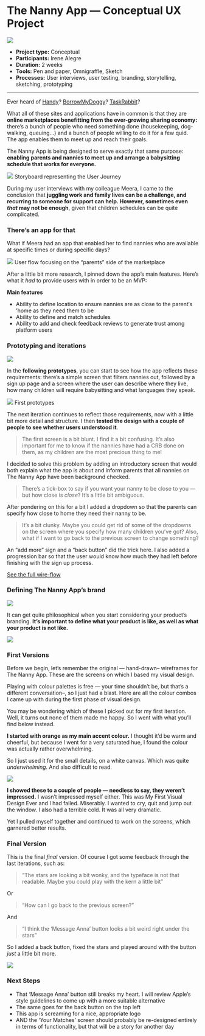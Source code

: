 # The Nanny App — Conceptual UX Project


![](https://cdn-images-1.medium.com/max/880/1*tyzCui_cjw7fj0Z_J4WfXA.png)


* **Project type:** Conceptual
* **Participants:** Irene Alegre
* **Duration:** 2 weeks
* **Tools:** Pen and paper, Omnigraffle, Sketch
* **Processes:** User interviews, user testing, branding, storytelling, sketching, prototyping

----

Ever heard of [Handy](https://www.handy.com/)?
[BorrowMyDoggy](https://www.borrowmydoggy.com/)?
[TaskRabbit](https://www.taskrabbit.co.uk/)?

What all of these sites and applications have in common is that they are **online marketplaces benefitting from the ever-growing sharing economy:** there’s
a bunch of people who need something done (housekeeping, dog-walking, queuing…)
and a bunch of people willing to do it for a few quid. The app enables them to
meet up and reach their goals.

The Nanny App is being designed to serve exactly that same purpose: **enabling
parents and nannies to meet up and arrange a babysitting schedule that works for
everyone.**

![](https://cdn-images-1.medium.com/max/880/1*H7HTaykP3RLSxyEuysiVug.png)
<span class="figcaption_hack">Storyboard representing the User Journey</span>

During my user interviews with my colleague Meera, I came to the conclusion
that **juggling work and family lives can be a challenge, and recurring to
someone for support can help. However, sometimes even *that* may not be enough**,
given that children schedules can be quite complicated. 

### There’s an app for that

What if Meera had an app that enabled her to find nannies who are available at
specific times or during specific days?

![](https://cdn-images-1.medium.com/max/880/1*6mobkCfp-zqVSRmmr0zjlg.png)
<span class="figcaption_hack">User flow focusing on the “parents” side of the marketplace</span>

After a little bit more research, I pinned down the app’s main features. Here’s
what it *had* to provide users with in order to be an MVP:

**Main features**

* Ability to define location to ensure nannies are as close to the parent‘s ’home
as they need them to be
* Ability to define and match schedules
* Ability to add and check feedback reviews to generate trust among platform users

### **Prototyping and iterations**

![](https://cdn-images-1.medium.com/max/880/1*W49oFNmunbCyUp0q9suIjg.jpeg)

In the **following prototypes**, you can start to see how the app reflects these
requirements: there’s a simple screen that filters nannies out, followed by a
sign up page and a screen where the user can describe where they live, how many
children will require babysitting and what languages they speak.

![](https://cdn-images-1.medium.com/max/880/1*gZV-EarOnNJcwX9jgJ_qvQ.png)
<span class="figcaption_hack">First prototypes</span>

The next iteration continues to reflect those requirements, now with a little
bit more detail and structure. I then **tested the design with a couple of
people to see whether users understood it**.

> The first screen is a bit blunt. I find it a bit confusing. It’s also important
> for me to know if the nannies have had a CRB done on them, as my children are
the most precious thing to me!

I decided to solve this problem by adding an introductory screen that would both
explain what the app is about and inform parents that all nannies on The Nanny
App have been background checked.

> There’s a tick-box to say if you want your nanny to be close to you — but how
> close is *close*? It’s a little bit ambiguous.

After pondering on this for a bit I added a dropdown so that the parents can specify how close to home they need
their nanny to be.

> It’s a bit clunky. Maybe you could get rid of some of the dropdowns on the
> screen where you specify how many children you’ve got? Also, what if I want to
go back to the previous screen to change something?

An “add more” sign and a “back button” did the trick here. I also added a
progression bar so that the user would know how much they had left before
finishing with the sign up process.

[See the full
wire-flow](https://drive.google.com/open?id=0B9_hamWwtU2dQzNwakxFNkJqXzQ)

### Defining The Nanny App’s brand

![](https://cdn-images-1.medium.com/max/880/1*AzVgODguseju3L1EamGg6w.png)

It can get quite philosophical when you start considering your product’s
branding. **It’s important to define what your product is like, as well as what
your product is not like.** 

![](https://cdn-images-1.medium.com/max/880/1*g3p4tmZvr3B_Nri7gl-ujA.png)

### First Versions

Before we begin, let’s remember the original — hand-drawn– wireframes for The
Nanny App. These are the screens on which I based my visual design.

Playing with colour palettes is free — your time shouldn’t be, but that’s a
different conversation–, so I just had a blast. Here are all the colour combos I
came up with during the first phase of visual design.

You may be wondering which of these I picked out for my first iteration. Well,
it turns out none of them made me happy. So I went with what you’ll find below
instead.

**I started with orange as my main accent colour.** I thought it’d be warm and
cheerful, but because I went for a very saturated hue, I found the colour was
actually rather overwhelming.

So I just used it for the small details, on a white canvas. Which was quite
*underwhelming*. And also difficult to read.

![](https://cdn-images-1.medium.com/max/880/1*Q1abEO9WKGsPTtDJO2_BNQ.png)


**I showed these to a couple of people — needless to say, they weren’t
impressed.** I wasn’t impressed myself either. This was My First Visual Design
Ever and I had failed. Miserably. I wanted to cry, quit and jump out the window.
I also had a terrible cold. It was all very dramatic.

Yet I pulled myself together and continued to work on the screens, which
garnered better results.

### Final Version

This is the final *final* version. Of course I got some feedback through the
last iterations, such as:

> “The stars are looking a bit wonky, and the typeface is not that readable. Maybe
> you could play with the kern a little bit”

Or

> “How can I go back to the previous screen?”

And

> “I think the ‘Message Anna’ button looks a bit weird right under the stars”

So I added a back button, fixed the stars and played around with the button
*just* a little bit more. 


![](https://cdn-images-1.medium.com/max/1100/1*qV2q3lnfAnhl0bdn0cbcdg.png)

### Next Steps

* That ‘Message Anna’ button still breaks my heart. I will review Apple’s style
guidelines to come up with a more suitable alternative
* The same goes for the back button on the top left
* This app is screaming for a nice, appropriate logo
* AND the ‘Your Matches’ screen should probably be re-designed entirely in terms
of functionality, but that will be a story for another day